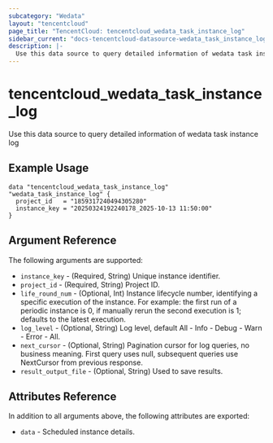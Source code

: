 ```yaml
---
subcategory: "Wedata"
layout: "tencentcloud"
page_title: "TencentCloud: tencentcloud_wedata_task_instance_log"
sidebar_current: "docs-tencentcloud-datasource-wedata_task_instance_log"
description: |-
  Use this data source to query detailed information of wedata task instance log
---
```


# tencentcloud_wedata_task_instance_log

Use this data source to query detailed information of wedata task instance log

## Example Usage

```hcl
data "tencentcloud_wedata_task_instance_log" "wedata_task_instance_log" {
  project_id   = "1859317240494305280"
  instance_key = "20250324192240178_2025-10-13 11:50:00"
}
```

## Argument Reference

The following arguments are supported:

* `instance_key` - (Required, String) Unique instance identifier.
* `project_id` - (Required, String) Project ID.
* `life_round_num` - (Optional, Int) Instance lifecycle number, identifying a specific execution of the instance. For example: the first run of a periodic instance is 0, if manually rerun the second execution is 1; defaults to the latest execution.
* `log_level` - (Optional, String) Log level, default All - Info - Debug - Warn - Error - All.
* `next_cursor` - (Optional, String) Pagination cursor for log queries, no business meaning. First query uses null, subsequent queries use NextCursor from previous response.
* `result_output_file` - (Optional, String) Used to save results.

## Attributes Reference

In addition to all arguments above, the following attributes are exported:

* `data` - Scheduled instance details.




